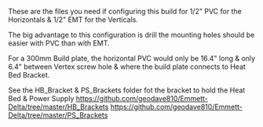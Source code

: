 These are the files you need if configuring this build for 1/2" PVC for the Horizontals & 1/2" EMT for the Verticals.

The big advantage to this configuration is drill the mounting holes should be easier with PVC than with EMT.

For a 300mm Build plate, the horizontal PVC would only be 16.4" long & only 6.4" between Vertex screw hole &
where the build plate connects to Heat Bed Bracket.

See the HB_Bracket & PS_Brackets folder fot the bracket to hold the Heat Bed & Power Supply
https://github.com/geodave810/Emmett-Delta/tree/master/HB_Brackets
https://github.com/geodave810/Emmett-Delta/tree/master/PS_Brackets
